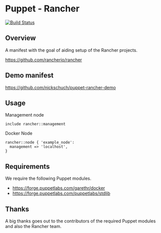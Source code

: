 Puppet - Rancher
================

[![Build Status](https://travis-ci.org/nickschuch/puppet-rancher.svg?branch=master)](https://travis-ci.org/nickschuch/puppet-rancher)

## Overview

A manifest with the goal of aiding setup of the Rancher projects.

https://github.com/rancherio/rancher

## Demo manifest

https://github.com/nickschuch/puppet-rancher-demo

## Usage

Management node

```
include rancher::management
```

Docker Node

```
rancher::node { 'example_node':
  management => 'localhost',
}
```

## Requirements

We require the following Puppet modules.

* https://forge.puppetlabs.com/garethr/docker
* https://forge.puppetlabs.com/puppetlabs/stdlib

## Thanks

A big thanks goes out to the contributors of the required Puppet modules and also the Rancher team.
